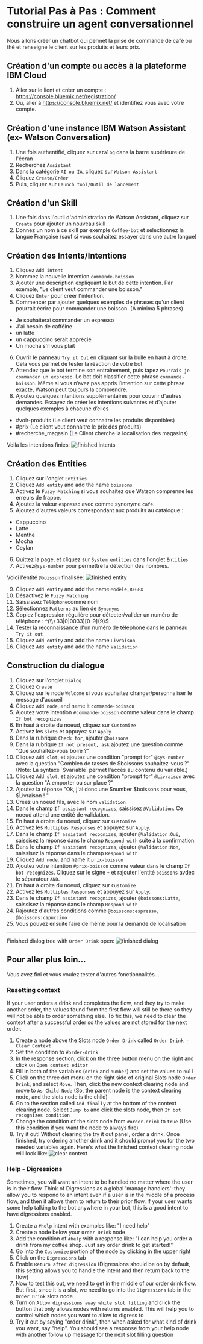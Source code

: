 # Tutorial Pas à Pas : Comment construire un agent conversationnel 
Nous allons créer un chatbot qui permet la prise de commande de café ou thé et renseigne le client sur les produits et leurs prix.

## Création d'un compte ou accès à la plateforme IBM Cloud
1. Aller sur le lient et créer un compte : https://console.bluemix.net/registration/
2. Ou, aller à  https://console.bluemix.net/ et identifiez vous avec votre compte.

## Création d'une instance IBM Watson Assistant (ex- Watson Conversation)
1. Une fois authentifié, cliquez sur `Catalog` dans la barre supérieure de l'écran
2. Recherchez `Assistant`
3. Dans la catégorie `AI ou IA`, cliquez sur `Watson Assistant`
5. Cliquez `Create/Créer`
6. Puis, cliquez sur `Launch tool/Outil de lancement`

## Création d'un Skill
1. Une fois dans l'outil d'administration de Watson Assistant, cliquez sur `Create` pour ajouter un nouveau skill
2. Donnez un nom à ce skill par exemple `Coffee-bot` et sélectionnez la langue Française (sauf si vous souhaitez essayer dans une autre langue)

## Création des Intents/Intentions
1. Cliquez `Add intent`
2. Nommez la nouvelle intention `commande-boisson`
3. Ajouter une description expliquant le but de cette intention. Par exemple, "Le client veut commander une boisson."
4. Cliquez `Enter` pour créer l'intention.
5. Commencer par ajouter quelques exemples de phrases qu'un client pourrait écrire pour commander une boisson. (A minima 5 phrases)
  - Je souhaiterai commander un expresso
  - J'ai besoin de cafféine
  - un latte 
  - un cappuccino serait apprécié
  - Un mocha s'il vous plait
6. Ouvrir le panneau `Try it Out` en cliquant sur la bulle en haut à droite. Cela vous permet de tester la réaction de votre bot
7. Attendez que le bot termine son entraînement, puis tapez `Pourrais-je commander un expresso`. Le bot doit classifier cette phrase `commande-boisson`. Même si vous n’avez pas appris l’intention sur cette phrase exacte, Watson peut toujours la comprendre.
8. Ajoutez quelques intentions supplémentaires pour couvrir d'autres demandes. Essayez de créer les intentions suivantes et d’ajouter quelques exemples à chacune d’elles
  - #voir-produits (Le client veut connaitre les produits disponibles)
  - #prix (Le client veut connaitre le prix des produits)
  - #recherche_magasin (Le Client cherche la localisation des magasins)
  
Voila les intentions finies:
![finished intents](https://github.com/desmarchris/think-lab/blob/master/pictures/finished-intents.png)

## Création des Entities
1. Cliquez sur l'onglet `Entities`
2. Cliquez `Add entity` and add the name `boissons`
3. Activez le `Fuzzy Matching` si vous souhaitez que Watson comprenne les erreurs de frappe.
4. Ajoutez la valeur `espresso` avec comme synonyme `cafe`. 
5. Ajoutez d'autres valeurs correspondant aux produits au catalogue :
  - Cappuccino
  - Latte
  - Menthe
  - Mocha
  - Ceylan
6. Quittez la page, et cliquez sur `System entities` dans l'onglet `Entities` 
7. Activez`@sys-number` pour permettre la détection des nombres.

Voici l'entité `@boisson` finalisée:
![finished entity](https://github.com/desmarchris/think-lab/blob/master/pictures/finished-entity.png)

9. Cliquez `Add entity` and add the name `Modèle_REGEX`
10. Désactivez le `Fuzzy Matching`
11. Saississez `Téléphone`comme nom
11. Sélectionnez `Patterns` au lien de `Synonyms`
12. Copiez l'expression régulière pour détecter/valider un numéro de téléphone : ^(\\\\+33|0|0033)[0-9]{9}$
13. Tester la reconnaissance d'un numéro de téléphone dans le panneau `Try it out`
14. Cliquez `Add entity` and add the name `Livraison`
14. Cliquez `Add entity` and add the name `Validation` 

## Construction du dialogue
1. Cliquez sur l'onglet `Dialog`
2. Cliquez `Create`
3. Cliquez sur le node `Welcome` si vous souhaitez changer/personnaliser le message d'accueil
4. Cliquez `Add node`, and name it `commande-boisson`
5. Ajoutez votre intention `#commande-boisson` comme valeur dans le champ `If bot recognizes`
6. En haut à droite du noeud, cliquez sur `Customize`
7. Activez les `Slots` et appuyez sur `Apply`
12. Dans la rubrique `Check for`, ajouter `@boissons`
13. Dans la rubrique `If not present, ask` ajoutez une question comme "Que souhaitez-vous boire ?"
14. Cliquez `Add slot`, et ajoutez une condition "prompt for" `@sys-number` avec la question "Combien de tasses de $boissons souhaitez-vous ?"
(Note: La syntaxe `$variable` permet l'accès au contenu du variable.)
14. Cliquez `Add slot`, et ajoutez une condition "prompt for" `@Livraison` avec la question "A emporter ou sur place ?"
15. Ajoutez la réponse "Ok, j'ai donc une $number $boissons pour vous, $Livraison !  "
16. Créez un noeud fils, avec le nom `validation`
17. Dans le champ `If assistant recognizes`, saissisez `@Validation`. Ce noeud attend une entité de validation.
18. En haut à droite du noeud, cliquez sur `Customize`
19. Activez les `Multiples Responses` et appuyez sur `Apply`. 
20. Dans le champ `If assistant recognizes`, ajouter `@Validation:Oui`, saissisez la réponse dans le champ `Respond with` suite à la confirmation.
21. Dans le champ `If assistant recognizes`, ajouter `@Validation:Non`, saissisez la réponse dans le champ `Respond with`
22. Cliquez `Add node`, and name it `prix-boisson`
23. Ajoutez votre intention `#prix-boisson` comme valeur dans le champ `If bot recognizes`. Cliquez sur le signe `+` et rajouter l'entité `boissons` avdec le séparateur `AND`.
24. En haut à droite du noeud, cliquez sur `Customize`
25. Activez les `Multiples Responses` et appuyez sur `Apply`. 
26. Dans le champ `If assistant recognizes`, ajouter `@boissons:Latte`, saissisez la réponse dans le champ `Respond with`
27. Rajoutez d'autres conditions comme `@boissons:espresso`, `@boissons:capuccino`
28. Vous pouvez ensuite faire de même pour la demande de localisation
--------------------------------------------------------

Finished dialog tree with `Order Drink` open:
![finished dialog](https://github.com/desmarchris/think-lab/blob/master/pictures/finished-dialog.png)

## Pour aller plus loin...
Vous avez fini et vous voulez tester d'autres fonctionnalités...

### Resetting context
If your user orders a drink and completes the flow, and they try to make another order, the values found from the first flow will still be there so they will not be able to order something else. To fix this, we need to clear the context after a successful order so the values are not stored for the next order.
1. Create a node above the Slots node `Order Drink` called `Order Drink - Clear Context`
2. Set the condition to `#order-drink`
3. In the response section, click on the three button menu on the right and click on `Open context editor`
4. Fill in both of the variables (`drink` and `number`) and set the values to `null`
5. Click on the three dot menu on the right side of original Slots node `Order Drink`, and select `Move`. Then, click the new context clearing node and move to `As Child Node` (So, the parent node is the context clearing node, and the slots node is the child)
6. Go to the section called `And finally` at the bottom of the context clearing node. Select `Jump to` and click the slots node, then `If bot recognizes condition`
7. Change the condition of the slots node from `#order-drink` to `true` (Use this condition if you want the node to always fire)
8. Try it out! Without clearing the try it out panel, order a drink. Once finished, try ordering another drink and it should prompt you for the two needed variables again. Here's what the finished context clearing node will look like:
![clear context](https://github.com/desmarchris/think-lab/blob/master/pictures/clear-context.png)

### Help - Digressions
Sometimes, you will want an intent to be handled no matter where the user is in their flow. Think of Digressions as a global 'manage handlers': they allow you to respond to an intent even if a user is in the middle of a process flow, and then it allows them to return to their prior flow. If your user wants some help talking to the bot anywhere in your bot, this is a good intent to have digressions enabled.
1. Create a `#help` intent with examples like: "I need help"
2. Create a node below your `Order Drink` node
3. Add the condition of `#help` with a response like: "I can help you order a drink from my coffee shop. Just say order drink to get started!"
4. Go into the `Customize` portion of the node by clicking in the upper right
5. Click on the `Digressions` tab
6. Enable `Return after digression` (Digressions should be on by default, this setting allows you to handle the intent and then return back to the flow)
7. Now to test this out, we need to get in the middle of our order drink flow. But first, since it is a slot, we need to go into the `Digressions` tab in the `Order Drink` slots node
8. Turn on `Allow digressions away while slot filling` and click the button that only allows nodes with returns enabled. This will help you to control which nodes you want to allow to digress to
9. Try it out by saying "order drink", then when asked for what kind of drink you want, say "help". You should see a response from your help node with another follow up message for the next slot filling question
